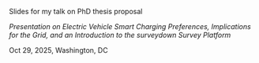 Slides for my talk on PhD thesis proposal

*Presentation on Electric Vehicle Smart Charging Preferences, Implications for the Grid, and an Introduction to the surveydown Survey Platform*

Oct 29, 2025, Washington, DC
